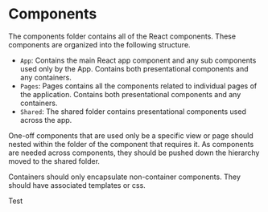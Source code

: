 Components
==========
The components folder contains all of the React components. These components
are organized into the following structure.

- `App`: Contains the main React app component and any sub components used only
by the App. Contains both presentational components and any containers.
- `Pages`: Pages contains all the components related to individual pages of the
application. Contains both presentational components and any containers.
- `Shared`: The shared folder contains presentational components used across the
app.

One-off components that are used only be a specific view or page should nested
within the folder of the component that requires it. As components are needed
across components, they should be pushed down the hierarchy moved to the shared
folder.

Containers should only encapsulate non-container components. They should have
associated templates or css.

Test
